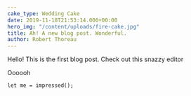 ```yaml
---
cake_type: Wedding Cake
date: 2019-11-18T21:53:14.000+00:00
hero_img: "/content/uploads/fire-cake.jpg"
title: Ah! A new blog post. Wonderful.
author: Robert Thoreau
---
```


Hello! This is the first blog post. Check out this snazzy editor

Oooooh

    let me = impressed();
